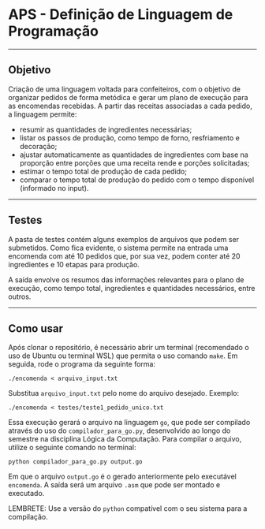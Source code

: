 # APS - Definição de Linguagem de Programação

---

## Objetivo

Criação de uma linguagem voltada para confeiteiros, com o objetivo de organizar pedidos de forma metódica e gerar um plano de execução para as encomendas recebidas. A partir das receitas associadas a cada pedido, a linguagem permite:

- resumir as quantidades de ingredientes necessárias;
- listar os passos de produção, como tempo de forno, resfriamento e decoração;
- ajustar automaticamente as quantidades de ingredientes com base na proporção entre porções que uma receita rende e porções solicitadas;
- estimar o tempo total de produção de cada pedido;
- comparar o tempo total de produção do pedido com o tempo disponível (informado no input).

---

## Testes

A pasta de testes contém alguns exemplos de arquivos que podem ser submetidos. Como fica evidente, o sistema permite na entrada uma encomenda com até 10 pedidos que, por sua vez, podem conter até 20 ingredientes e 10 etapas para produção.

A saída envolve os resumos das informações relevantes para o plano de execução, como tempo total, ingredientes e quantidades necessários, entre outros.

---

## Como usar

Após clonar o repositório, é necessário abrir um terminal (recomendado o uso de Ubuntu ou terminal WSL) que permita o uso comando `make`. Em seguida, rode o programa da seguinte forma:

```./encomenda < arquivo_input.txt```

Substitua `arquivo_input.txt` pelo nome do arquivo desejado. Exemplo:

```./encomenda < testes/teste1_pedido_unico.txt```

Essa execução gerará o arquivo na linguagem `go`, que pode ser compilado através do uso do `compilador_para_go.py`, desenvolvido ao longo do semestre na disciplina Lógica da Computação. Para compilar o arquivo, utilize o seguinte comando no terminal:

```python compilador_para_go.py output.go```

Em que o arquivo `output.go` é o gerado anteriormente pelo executável `encomenda`. A saída será um arquivo `.asm` que pode ser montado e executado.

LEMBRETE: Use a versão do `python` compatível com o seu sistema para a compilação.
